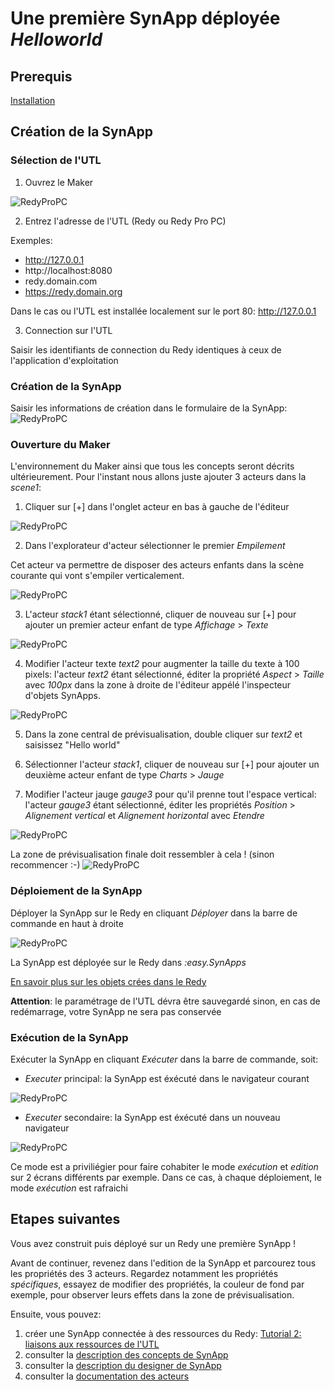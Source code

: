 # Une première SynApp déployée *Helloworld*

## Prerequis

[Installation](install.md)

## Création de la SynApp

### Sélection de l'UTL

1. Ouvrez le Maker

![RedyProPC](assets/tuto01device.PNG)

2. Entrez l'adresse de l'UTL (Redy ou Redy Pro PC)

Exemples:
* http://127.0.0.1
* http://localhost:8080
* redy.domain.com
* https://redy.domain.org

Dans le cas ou l'UTL est installée localement sur le port 80: http://127.0.0.1

3. Connection sur l'UTL

Saisir les identifiants de connection du Redy identiques à ceux de l'application d'exploitation

### Création de la SynApp

Saisir les informations de création dans le formulaire de la SynApp:
![RedyProPC](assets/tuto01new.PNG)

### Ouverture du Maker

L'environnement du Maker ainsi que tous les concepts seront décrits ultérieurement. Pour l'instant nous allons juste ajouter 3 acteurs dans la *scene1*:

1. Cliquer sur  [+] dans l'onglet acteur en bas à gauche de l'éditeur 

![RedyProPC](/assets/tuto01actorStack.PNG)

2. Dans l'explorateur d'acteur sélectionner le premier *Empilement*

Cet acteur va permettre de disposer des acteurs enfants dans la scène courante qui vont s'empiler verticalement.

![RedyProPC](/assets/tuto01actorStack2.PNG)

3. L'acteur *stack1* étant sélectionné, cliquer de nouveau sur [+] pour ajouter un premier acteur enfant de type *Affichage* > *Texte*

![RedyProPC](/assets/tuto01actorText.PNG)

4. Modifier l'acteur texte *text2* pour augmenter la taille du texte à 100 pixels: l'acteur *text2* étant sélectionné, éditer la propriété *Aspect* > *Taille* avec *100px* dans la zone à droite de l'éditeur appélé l'inspecteur d'objets SynApps.

![RedyProPC](/assets/tuto01actorTextFontSize.PNG)

5. Dans la zone central de prévisualisation, double cliquer sur *text2* et saisissez "Hello world"

6. Sélectionner l'acteur *stack1*, cliquer de nouveau sur [+] pour ajouter un deuxième acteur enfant de type *Charts* > *Jauge*

7. Modifier l'acteur jauge *gauge3* pour qu'il prenne tout l'espace vertical: l'acteur *gauge3* étant sélectionné, éditer les propriétés *Position* > *Alignement vertical* et *Alignement horizontal* avec *Etendre*

![RedyProPC](/assets/tuto01actorGaugePosition.PNG)

La zone de prévisualisation finale doit ressembler à cela ! (sinon recommencer :-)
![RedyProPC](/assets/tuto01preview.PNG)

### Déploiement de la SynApp

Déployer la SynApp sur le Redy en cliquant *Déployer* dans la barre de commande en haut à droite 

![RedyProPC](/assets/tuto01deploy.PNG)

La SynApp est déployée sur le Redy dans *:easy.SynApps*

[En savoir plus sur les objets crées dans le Redy](/exploreRedy.md)

**Attention**: le paramétrage de l'UTL dévra être sauvegardé sinon, en cas de redémarrage, votre SynApp ne sera pas conservée

### Exécution de la SynApp

Exécuter la SynApp en cliquant *Exécuter* dans la barre de commande, soit:

* *Executer* principal: la SynApp est éxécuté dans le navigateur courant

![RedyProPC](/assets/tuto01execute.PNG)

* *Executer* secondaire: la SynApp est éxécuté dans un nouveau navigateur

![RedyProPC](/assets/tuto01executeOutside.PNG)

Ce mode est a priviliégier pour faire cohabiter le mode *exécution* et *edition* sur 2 écrans différents par exemple. Dans ce cas, à chaque déploiement, le mode *exécution* est rafraichi

## Etapes suivantes

Vous avez construit puis déployé sur un Redy une première SynApp !

Avant de continuer, revenez dans l'edition de la SynApp et parcourez tous les propriétés des 3 acteurs. Regardez notamment les propriétés *spécifiques*, essayez de modifier des propriétés, la couleur de fond par exemple, pour observer leurs effets dans la zone de prévisualisation.

Ensuite, vous pouvez:
1. créer une SynApp connectée à des ressources du Redy: [Tutorial 2: liaisons aux ressources de l'UTL](tuto02BindingSources.md)
2. consulter la [description des concepts de SynApp](/concepts/index.md)
3. consulter la [description du designer de SynApp](/designer.md)
4. consulter la [documentation des acteurs](/actors/index.md)